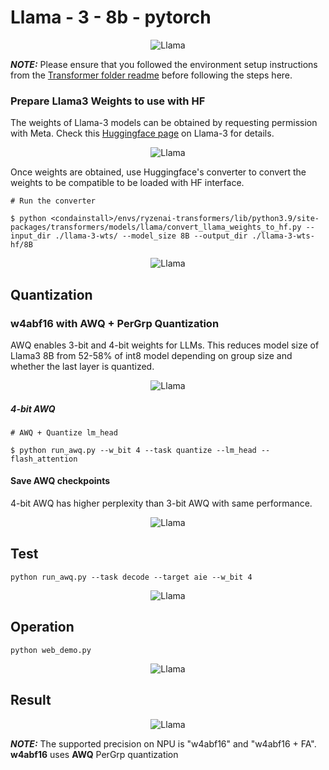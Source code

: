 # Llama - 3 - 8b - pytorch

<p align="center">
  <img src="https://github.com/Student-WangZhengTao/Ryzen-AI-Powered-Conference-Notes/blob/main/transformers/models/llama/llama.jpg" alt="Llama">
</p>

**_NOTE:_**  Please ensure that you followed the environment setup instructions from the [Transformer folder readme](../../README.md) before following the steps here.



### Prepare Llama3 Weights to use with HF

The weights of Llama-3 models can be obtained by requesting permission with Meta. Check this [Huggingface page](https://huggingface.co/docs/transformers/main/model_doc/llama3) on Llama-3 for details. 

<p align="center">
  <img src="https://github.com/Student-WangZhengTao/Ryzen-AI-Powered-Conference-Notes/blob/main/transformers/models/llama/original.png" alt="Llama">
</p>

Once weights are obtained, use Huggingface's converter to convert the weights to be compatible to be loaded with HF interface. 

```
# Run the converter

$ python <condainstall>/envs/ryzenai-transformers/lib/python3.9/site-packages/transformers/models/llama/convert_llama_weights_to_hf.py --input_dir ./llama-3-wts/ --model_size 8B --output_dir ./llama-3-wts-hf/8B
```

<p align="center">
  <img src="https://github.com/Student-WangZhengTao/Ryzen-AI-Powered-Conference-Notes/blob/main/transformers/models/llama/update.png" alt="Llama">
</p>

## Quantization

### w4abf16 with AWQ + PerGrp Quantization

AWQ enables 3-bit and 4-bit weights for LLMs. This reduces model size of Llama3 8B from 52-58% of int8 model depending on group size and whether the last layer is quantized. 

<p align="center">
  <img src="https://github.com/Student-WangZhengTao/Ryzen-AI-Powered-Conference-Notes/blob/main/transformers/models/llama/weight.png" alt="Llama">
</p>

##### 4-bit AWQ

```
# AWQ + Quantize lm_head

$ python run_awq.py --w_bit 4 --task quantize --lm_head --flash_attention
```

#### Save AWQ checkpoints

4-bit AWQ has higher perplexity than 3-bit AWQ with same performance.

<p align="center">
  <img src="https://github.com/Student-WangZhengTao/Ryzen-AI-Powered-Conference-Notes/blob/main/transformers/models/llama/quant_weight.png" alt="Llama">
</p>

## Test

```
python run_awq.py --task decode --target aie --w_bit 4
```
<p align="center">
  <img src="https://github.com/Student-WangZhengTao/Ryzen-AI-Powered-Conference-Notes/blob/main/transformers/models/llama/test.png" alt="Llama">
</p>

## Operation

```
python web_demo.py
```

<p align="center">
  <img src="https://github.com/Student-WangZhengTao/Ryzen-AI-Powered-Conference-Notes/blob/main/transformers/models/llama/Result.png" alt="Llama">
</p>

## Result

<p align="center">
  <img src="https://github.com/Student-WangZhengTao/Ryzen-AI-Powered-Conference-Notes/blob/main/transformers/models/llama/System.png" alt="Llama">
</p>

**_NOTE:_**  The supported precision on NPU is "w4abf16" and "w4abf16 + FA". **w4abf16** uses **AWQ** PerGrp quantization
